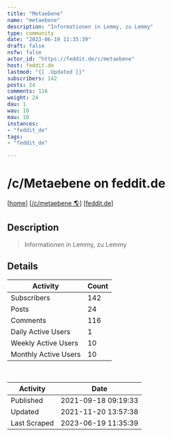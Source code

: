 ```yaml
---
title: "Metaebene" 
name: "metaebene"
description: "Informationen in Lemmy, zu Lemmy"
type: community
date: "2023-06-19 11:35:39"
draft: false
nsfw: false
actor_id: "https://feddit.de/c/metaebene"
host: feddit.de
lastmod: "{[ .Updated }}"
subscribers: 142
posts: 24
comments: 116
weight: 24
dau: 1
wau: 10
mau: 10
instances:
- "feddit_de"
tags: 
- "feddit_de"

---
```


# /c/Metaebene on feddit.de

[[home](/)]
[[/c/metaebene 🌎](https://feddit.de/c/metaebene)]
[[feddit.de](/instances/feddit_de)]


## Description 

<blockquote class="description">
Informationen in Lemmy, zu Lemmy
</blockquote>


## Details

| Activity | Count  |
|----------------------|---|
| Subscribers          | 142 |
| Posts                | 24  |
| Comments             | 116  |
| Daily Active Users   | 1  |
| Weekly Active Users  | 10  |
| Monthly Active Users | 10  |

<br>

| Activity | Date |
|----------------------|---|
| Published            | 2021-09-18 09:19:33 |
| Updated              | 2021-11-20 13:57:38 |
| Last Scraped         | 2023-06-19 11:35:39 |
